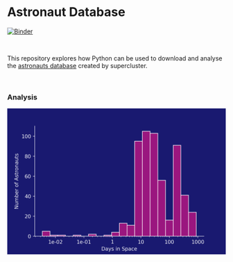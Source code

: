 # Astronaut Database

[![Binder](https://mybinder.org/badge_logo.svg)](https://mybinder.org/v2/gh/AyrtonB/Astronaut-Database/master?urlpath=lab)

<br>

This repository explores how Python can be used to download and analyse the <a href="https://www.supercluster.com/astronauts">astronauts database</a> created by supercluster.

<br>

### Analysis

![Time spent in space](img/time_in_space.png)
